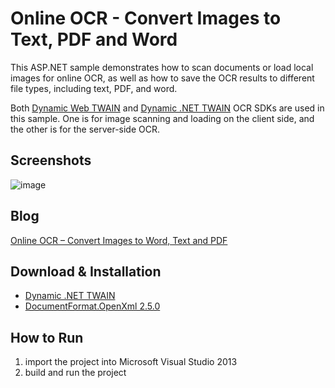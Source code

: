 Online OCR - Convert Images to Text, PDF and Word
=======================================================================
This ASP.NET sample demonstrates how to scan documents or load local images for online OCR, as well as how to save the OCR results to different file types, including text, PDF, and word.

Both [Dynamic Web TWAIN][1] and [Dynamic .NET TWAIN][2] OCR SDKs are used in this sample. One is for image scanning and loading on the client side, and the other is for the server-side OCR.

Screenshots
-----------
![image](http://www.codepool.biz/wp-content/uploads/2015/01/ocr_word_final.png)

Blog
----
[Online OCR – Convert Images to Word, Text and PDF][5]

Download & Installation
-----------------------
* [Dynamic .NET TWAIN][3]
* [DocumentFormat.OpenXml 2.5.0][4]

How to Run
-----------
1. import the project into Microsoft Visual Studio 2013
2. build and run the project

[1]:http://www.dynamsoft.com/Products/WebTWAIN_Overview.aspx
[2]:http://www.dynamsoft.com/Products/.Net-TWAIN-Scanner.aspx
[3]:https://www.dynamsoft.com/Secure/Register_ClientInfo.aspx?productName=NetTWAIN&from=FromDownload
[4]:https://www.nuget.org/packages/DocumentFormat.OpenXml/
[5]:http://www.codepool.biz/ocr/online-ocr-convert-images-to-word-text-and-pdf.html

